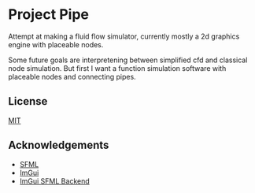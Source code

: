 
# Project Pipe

Attempt at making a fluid flow simulator, currently mostly a 2d graphics engine with placeable nodes.

Some future goals are interpretening between simplified cfd and classical node simulation. But first I want a function simulation software with placeable nodes and connecting pipes. 


## License

[MIT](https://choosealicense.com/licenses/mit/)


## Acknowledgements

 - [SFML](https://www.sfml-dev.org/)
 - [ImGui](https://github.com/ocornut/imgui)
 - [ImGui SFML Backend](https://github.com/SFML/imgui-sfml)

